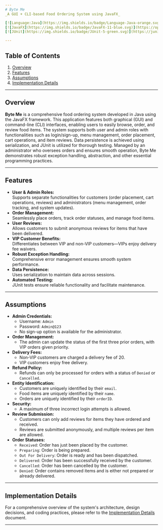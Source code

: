 ```yaml
---
# Byte Me
_A GUI + CLI-based Food Ordering System using JavaFX_

[![Language:Java](https://img.shields.io/badge/Language-Java-orange.svg)](https://www.oracle.com/java/)
[![JavaFX](https://img.shields.io/badge/JavaFX-11-blue.svg)](https://openjfx.io/)
[![JUnit](https://img.shields.io/badge/JUnit-5-green.svg)](https://junit.org/junit5/)

---
```


## Table of Contents

1. [Overview](#overview)
2. [Features](#features)
3. [Assumptions](#assumptions)
4. [Implementation Details](#implementation-details)

---

## Overview

**Byte Me** is a comprehensive food ordering system developed in Java using the JavaFX framework. This application features both graphical (GUI) and command-line (CLI) interfaces, enabling users to easily browse, order, and review food items. The system supports both user and admin roles with functionalities such as login/sign-up, menu management, order placement, cart operations, and item reviews. Data persistence is achieved using serialization, and JUnit is utilized for thorough testing. Managed by an administrator who oversees orders and ensures smooth operation, Byte Me demonstrates robust exception handling, abstraction, and other essential programming practices.

---

## Features

- **User & Admin Roles:**  
  Supports separate functionalities for customers (order placement, cart operations, reviews) and administrators (menu management, order tracking, and system updates).
- **Order Management:**  
  Seamlessly place orders, track order statuses, and manage food items.
- **User Reviews:**  
  Allows customers to submit anonymous reviews for items that have been delivered.
- **VIP Customer Benefits:**  
  Differentiates between VIP and non-VIP customers—VIPs enjoy delivery fee waivers.
- **Robust Exception Handling:**  
  Comprehensive error management ensures smooth system performance.
- **Data Persistence:**  
  Uses serialization to maintain data across sessions.
- **Automated Testing:**  
  JUnit tests ensure reliable functionality and facilitate maintenance.

---

## Assumptions

- **Admin Credentials:**  
  - Username: `Admin`  
  - Password: `Admin@123`  
  - No sign-up option is available for the administrator.
- **Order Management:**  
  - The admin can update the status of the first three prior orders, with VIP orders given priority.
- **Delivery Fees:**  
  - Non-VIP customers are charged a delivery fee of 20.  
  - VIP customers enjoy free delivery.
- **Refund Policy:**  
  - Refunds can only be processed for orders with a status of `Denied` or `Cancelled`.
- **Entity Identification:**  
  - Customers are uniquely identified by their `email`.  
  - Food items are uniquely identified by their `name`.  
  - Orders are uniquely identified by their `orderID`.
- **Security:**  
  - A maximum of three incorrect login attempts is allowed.
- **Review Submission:**  
  - Customers can only add reviews for items they have ordered and received.  
  - Reviews are submitted anonymously, and multiple reviews per item are allowed.
- **Order Statuses:**  
  - `Received`: Order has just been placed by the customer.  
  - `Preparing`: Order is being prepared.  
  - `Out For Delivery`: Order is ready and has been dispatched.  
  - `Delivered`: Order has been successfully received by the customer.  
  - `Cancelled`: Order has been cancelled by the customer.  
  - `Denied`: Order contains removed items and is either not prepared or already delivered.

---

## Implementation Details

For a comprehensive overview of the system's architecture, design decisions, and coding practices, please refer to the [Implementation Details](implementation.md) document.

---
